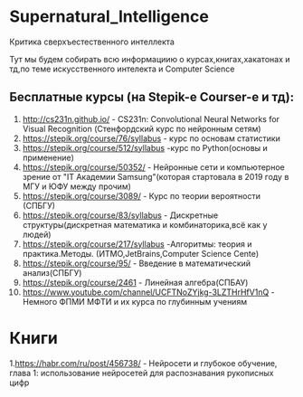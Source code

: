 # Supernatural_Intelligence
Критика сверхъестественного интеллекта

Тут мы будем собирать всю информациию о курсах,книгах,хакатонах и тд,по теме искусственного интелекта и Computer Science

## Бесплатные курсы (на Stepik-е Courser-e и тд):
1. http://cs231n.github.io/ - CS231n: Convolutional Neural Networks for Visual Recognition (Стенфордский курс по нейронным сетям) 
2. https://stepik.org/course/76/syllabus - курс по основам статистики
3. https://stepik.org/course/512/syllabus -курс по Python(основы и применение)
4. https://stepik.org/course/50352/ - Нейронные сети и компьютерное зрение от "IT Академии Samsung"(которая стартовала в 2019 году в МГУ и ЮФУ между прочим)
5. https://stepik.org/course/3089/ - Курс по теории вероятности (СПБГУ)
6. https://stepik.org/course/83/syllabus - Дискретные структуры(дискретная математика и комбинаторика,всё как у людей)
7. https://stepik.org/course/217/syllabus -Алгоритмы: теория и практика.Методы. (ИТМО,JetBrains,Computer Science Cente)
8. https://stepik.org/course/95/ - Введение в математический анализ(СПБГУ)
9. https://stepik.org/course/2461 - Линейная алгебра(СПБАУ)
10. https://www.youtube.com/channel/UCFTNoZYjkg-3LZTHrHfV1nQ - Немного ФПМИ МФТИ и их курса по глубинным учениям

# Книги
1.https://habr.com/ru/post/456738/ - Нейросети и глубокое обучение, глава 1: использование нейросетей для распознавания рукописных цифр


